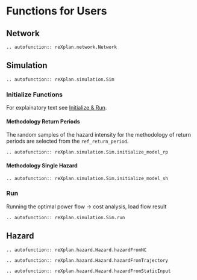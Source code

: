 
# Functions for Users

## Network

```{eval-rst}
.. autofunction:: reXplan.network.Network
```

## Simulation

```{eval-rst}
.. autofunction:: reXplan.simulation.Sim
```

### Initialize Functions

For explainatory text see [Initialize & Run](../modeling/mid_init_n_run.md#initialize-functions---asset-based-kpis).

#### Methodology Return Periods

The random samples of the hazard intensity for the methodology of return periods are selected from the `ref_return_period`.


```{eval-rst}
.. autofunction:: reXplan.simulation.Sim.initialize_model_rp
```


#### Methodology Single Hazard

```{eval-rst}
.. autofunction:: reXplan.simulation.Sim.initialize_model_sh
```

### Run

Running the optimal power flow -> cost analysis, load flow result

```{eval-rst}
.. autofunction:: reXplan.simulation.Sim.run
```

## Hazard

```{eval-rst}
.. autofunction:: reXplan.hazard.Hazard.hazardFromNC
```

```{eval-rst}
.. autofunction:: reXplan.hazard.Hazard.hazardFromTrajectory
```

```{eval-rst}
.. autofunction:: reXplan.hazard.Hazard.hazardFromStaticInput
```

